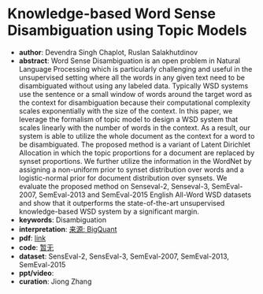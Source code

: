 # Knowledge-based Word Sense Disambiguation using Topic Models
* **author**: Devendra Singh Chaplot, Ruslan Salakhutdinov
* **abstract**: Word Sense Disambiguation is an open problem in Natural Language Processing which is particularly challenging and useful in the unsupervised setting where all the words in any given text need to be disambiguated without using any labeled data. Typically WSD systems use the sentence or a small window of words around the target word as the context for disambiguation because their computational complexity scales exponentially with the size of the context. In this paper, we leverage the formalism of topic model to design a WSD system that scales linearly with the number of words in the context. As a result, our system is able to utilize the whole document as the context for a word to be disambiguated. The proposed method is a variant of Latent Dirichlet Allocation in which the topic proportions for a document are replaced by synset proportions. We further utilize the information in the WordNet by assigning a non-uniform prior to synset distribution over words and a logistic-normal prior for document distribution over synsets. We evaluate the proposed method on Senseval-2, Senseval-3, SemEval-2007, SemEval-2013 and SemEval-2015 English All-Word WSD datasets and show that it outperforms the state-of-the-art unsupervised knowledge-based WSD system by a significant margin.
* **keywords**: Disambiguation 
* **interpretation**: [来源: BigQuant](https://bigquant.com/community/t/topic/121096)
* **pdf**: [link](https://www.aaai.org/ocs/index.php/AAAI/AAAI18/paper/view/17415/16787)
* **code**: [暂无]()
* **dataset**: SensEval-2, SensEval-3, SemEval-2007, SemEval-2013, SemEval-2015
* **ppt/video**:
* **curation**: Jiong Zhang 